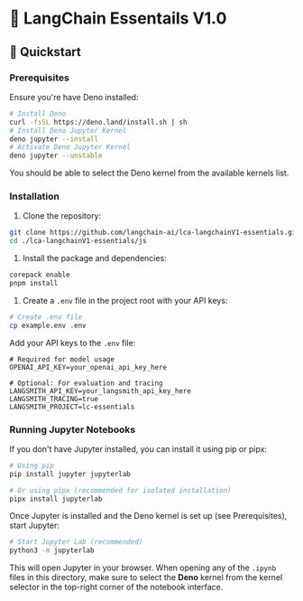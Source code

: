 # 🔗 LangChain Essentails V1.0

## 🚀 Quickstart

### Prerequisites

Ensure you're have Deno installed:

```bash
# Install Deno
curl -fsSL https://deno.land/install.sh | sh
# Install Deno Jupyter Kernel
deno jupyter --install
# Activate Deno Jupyter Kernel
deno jupyter --unstable
```

You should be able to select the Deno kernel from the available kernels list.

### Installation

1. Clone the repository:

```bash
git clone https://github.com/langchain-ai/lca-langchainV1-essentials.git
cd ./lca-langchainV1-essentials/js
```

1. Install the package and dependencies:

```bash
corepack enable
pnpm install
```

1. Create a `.env` file in the project root with your API keys:

```bash
# Create .env file
cp example.env .env
```

Add your API keys to the `.env` file:

```env
# Required for model usage
OPENAI_API_KEY=your_openai_api_key_here

# Optional: For evaluation and tracing
LANGSMITH_API_KEY=your_langsmith_api_key_here
LANGSMITH_TRACING=true
LANGSMITH_PROJECT=lc-essentials
```

### Running Jupyter Notebooks

If you don't have Jupyter installed, you can install it using pip or pipx:

```bash
# Using pip
pip install jupyter jupyterlab

# Or using pipx (recommended for isolated installation)
pipx install jupyterlab
```

Once Jupyter is installed and the Deno kernel is set up (see Prerequisites), start Jupyter:

```bash
# Start Jupyter Lab (recommended)
python3 -m jupyterlab
```

This will open Jupyter in your browser. When opening any of the `.ipynb` files in this directory, make sure to select the **Deno** kernel from the kernel selector in the top-right corner of the notebook interface.
